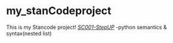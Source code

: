 # my_stanCodeproject
This is my Stancode project!
*[SC001-StepUP](StepUp.py)*                                                                                        -python semantics & syntax\(nested list)

